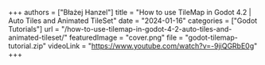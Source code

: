 +++
authors = ["Błażej Hanzel"]
title = "How to use TileMap in Godot 4.2 | Auto Tiles and Animated TileSet"
date = "2024-01-16"
categories = ["Godot Tutorials"]
url = "/how-to-use-tilemap-in-godot-4-2-auto-tiles-and-animated-tileset/"
featuredImage = "cover.png"
file = "godot-tilemap-tutorial.zip"
videoLink = "https://www.youtube.com/watch?v=-9jiQGRbE0g"
+++
